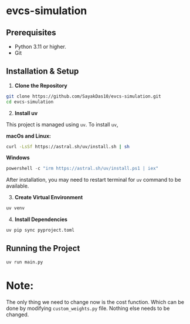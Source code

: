 # evcs-simulation 

## Prerequisites

- Python 3.11 or higher.
- Git 
## Installation & Setup
1. **Clone the Repository**
```bash
git clone https://github.com/SayakDas10/evcs-simulation.git
cd evcs-simulation
``````
2. **Install uv**

This project is managed using `uv`. To install `uv`,

**macOs and Linux:**
```bash
curl -LsSf https://astral.sh/uv/install.sh | sh 
```
**Windows**

```PowerShell
powershell -c "irm https://astral.sh/uv/install.ps1 | iex"
```
After installation, you may need to restart terminal for `uv` command to be available.

3. **Create Virtual Environment**
````bash
uv venv
``````

4. **Install Dependencies**

````bash
uv pip sync pyproject.toml
````
## Running the Project

```bash
uv run main.py
```
# Note:

The only thing we need to change now is the cost function. Which can be done by modifying `custom_weights.py` file. Nothing else needs to be changed.
